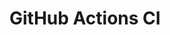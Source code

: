 # GitHub Actions CI






































































































































































































































































































































































































































































































































































































































































































































